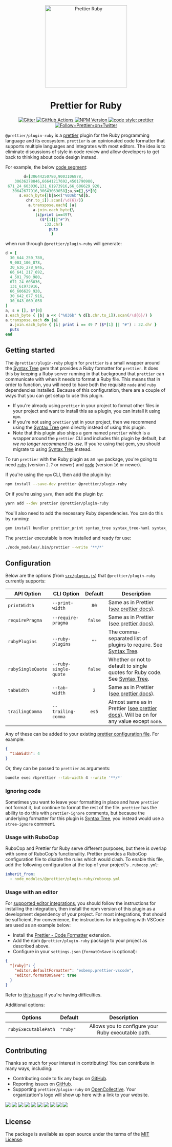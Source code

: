 <div align="center">
  <img alt="Prettier Ruby" height="256px" src="./docs/logo.png">
</div>

<h1 align="center">Prettier for Ruby</h1>

<p align="center">
  <a href="https://gitter.im/jlongster/prettier">
    <img alt="Gitter" src="https://img.shields.io/gitter/room/jlongster/prettier.svg?style=flat-square">
  </a>
  <a href="https://github.com/prettier/plugin-ruby/actions">
    <img alt="GitHub Actions" src="https://img.shields.io/github/actions/workflow/status/prettier/plugin-ruby/main.yml?branch=main&style=flat-square">
  </a>
  <a href="https://www.npmjs.com/package/@prettier/plugin-ruby">
    <img alt="NPM Version" src="https://img.shields.io/npm/v/@prettier/plugin-ruby.svg?style=flat-square">
  </a>
  <a href="#badge">
    <img alt="code style: prettier" src="https://img.shields.io/badge/code_style-prettier-ff69b4.svg?style=flat-square">
  </a>
  <a href="https://twitter.com/PrettierCode">
    <img alt="Follow+Prettier+on+Twitter" src="https://img.shields.io/twitter/follow/prettiercode.svg?label=follow+prettier&style=flat-square">
  </a>
</p>

`@prettier/plugin-ruby` is a [prettier](https://prettier.io/) plugin for the Ruby programming language and its ecosystem. `prettier` is an opinionated code formatter that supports multiple languages and integrates with most editors. The idea is to eliminate discussions of style in code review and allow developers to get back to thinking about code design instead.

For example, the below [code segment](http://www.rubyinside.com/advent2006/4-ruby-obfuscation.html):

<!-- prettier-ignore -->
```ruby
        d=[30644250780,9003106878,
    30636278846,66641217692,4501790980,
 671_24_603036,131_61973916,66_606629_920,
   30642677916,30643069058];a,s=[],$*[0]
      s.each_byte{|b|a<<("%036b"%d[b.
         chr.to_i]).scan(/\d{6}/)}
          a.transpose.each{ |a|
            a.join.each_byte{\
             |i|print i==49?\
               ($*[1]||"#")\
                 :32.chr}
                   puts
                    }
```

when run through `@prettier/plugin-ruby` will generate:

```ruby
d = [
  30_644_250_780,
  9_003_106_878,
  30_636_278_846,
  66_641_217_692,
  4_501_790_980,
  671_24_603036,
  131_61973916,
  66_606629_920,
  30_642_677_916,
  30_643_069_058
]
a, s = [], $*[0]
s.each_byte { |b| a << ("%036b" % d[b.chr.to_i]).scan(/\d{6}/) }
a.transpose.each do |a|
  a.join.each_byte { |i| print i == 49 ? ($*[1] || "#") : 32.chr }
  puts
end
```

## Getting started

The `@prettier/plugin-ruby` plugin for `prettier` is a small wrapper around the [Syntax Tree](https://github.com/ruby-syntax-tree/syntax_tree) gem that provides a Ruby formatter for `prettier`. It does this by keeping a Ruby server running in that background that `prettier` can communicate with when it needs to format a Ruby file. This means that in order to function, you will need to have both the requisite `node` and `ruby` dependencies installed. Because of this configuration, there are a couple of ways that you can get setup to use this plugin.

- If you're already using `prettier` in your project to format other files in your project and want to install this as a plugin, you can install it using `npm`.
- If you're not using `prettier` yet in your project, then we recommend using the [Syntax Tree](https://github.com/ruby-syntax-tree/syntax_tree) gem directly instead of using this plugin.
- Note that this plugin also ships a gem named `prettier` which is a wrapper around the `prettier` CLI and includes this plugin by default, but _we no longer recommend its use_. If you're using that gem, you should migrate to using [Syntax Tree](https://github.com/ruby-syntax-tree/syntax_tree) instead.

To run `prettier` with the Ruby plugin as an `npm` package, you're going to need [`ruby`](https://www.ruby-lang.org/en/documentation/installation/) (version `2.7` or newer) and [`node`](https://nodejs.org/en/download/) (version `16` or newer).

If you're using the `npm` CLI, then add the plugin by:

```bash
npm install --save-dev prettier @prettier/plugin-ruby
```

Or if you're using `yarn`, then add the plugin by:

```bash
yarn add --dev prettier @prettier/plugin-ruby
```

You'll also need to add the necessary Ruby dependencies. You can do this by running:

```bash
gem install bundler prettier_print syntax_tree syntax_tree-haml syntax_tree-rbs
```

The `prettier` executable is now installed and ready for use:

```bash
./node_modules/.bin/prettier --write '**/*'
```

## Configuration

Below are the options (from [`src/plugin.js`](src/plugin.js)) that `@prettier/plugin-ruby` currently supports:

| API Option        | CLI Option            | Default | Description                                                                                                                                         |
| ----------------- | --------------------- | :-----: | --------------------------------------------------------------------------------------------------------------------------------------------------- |
| `printWidth`      | `--print-width`       |  `80`   | Same as in Prettier ([see prettier docs](https://prettier.io/docs/en/options.html#print-width)).                                                    |
| `requirePragma`   | `--require-pragma`    | `false` | Same as in Prettier ([see prettier docs](https://prettier.io/docs/en/options.html#require-pragma)).                                                 |
| `rubyPlugins`     | `--ruby-plugins`      |  `""`   | The comma-separated list of plugins to require. See [Syntax Tree](https://github.com/ruby-syntax-tree/syntax_tree#plugins).                         |
| `rubySingleQuote` | `--ruby-single-quote` | `false` | Whether or not to default to single quotes for Ruby code. See [Syntax Tree](https://github.com/ruby-syntax-tree/syntax_tree#plugins).               |
| `tabWidth`        | `--tab-width`         |   `2`   | Same as in Prettier ([see prettier docs](https://prettier.io/docs/en/options.html#tab-width)).                                                      |
| `trailingComma`   | `--trailing-comma`    |  `es5`  | Almost same as in Prettier ([see prettier docs](https://prettier.io/docs/en/options.html#trailing-commas)). Will be on for any value except `none`. |

Any of these can be added to your existing [prettier configuration
file](https://prettier.io/docs/en/configuration.html). For example:

```json
{
  "tabWidth": 4
}
```

Or, they can be passed to `prettier` as arguments:

```bash
bundle exec rbprettier --tab-width 4 --write '**/*'
```

### Ignoring code

Sometimes you want to leave your formatting in place and have `prettier` not format it, but continue to format the rest of the file. `prettier` has the ability to do this with `prettier-ignore` comments, but because the underlying formatter for this plugin is [Syntax Tree](https://github.com/ruby-syntax-tree/syntax_tree), you instead would use a `stree-ignore` comment.

### Usage with RuboCop

RuboCop and Prettier for Ruby serve different purposes, but there is overlap with some of RuboCop's functionality. Prettier provides a RuboCop configuration file to disable the rules which would clash. To enable this file, add the following configuration at the top of your project's `.rubocop.yml`:

```yaml
inherit_from:
  - node_modules/@prettier/plugin-ruby/rubocop.yml
```

### Usage with an editor

For [supported editor integrations](https://github.com/prettier/prettier/blob/main/website/data/editors.yml), you should follow the instructions for installing the integration, then install the npm version of this plugin as a development dependency of your project. For most integrations, that should be sufficient. For convenience, the instructions for integrating with VSCode are used as an example below:

- Install the [Prettier - Code Formatter](https://github.com/prettier/prettier-vscode) extension.
- Add the npm `@prettier/plugin-ruby` package to your project as described above.
- Configure in your `settings.json` (`formatOnSave` is optional):

```json
{
  "[ruby]": {
    "editor.defaultFormatter": "esbenp.prettier-vscode",
    "editor.formatOnSave": true
  }
}
```

Refer to [this issue](https://github.com/prettier/plugin-ruby/issues/113#issuecomment-783426539) if you're having difficulties.

Additional options:

| Options | Default | Description |
| ----------------- | --------------------- | :-----: |
|`rubyExecutablePath`|`"ruby"`|Allows you to configure your Ruby executable path.|

## Contributing

Thanks so much for your interest in contributing! You can contribute in many ways, including:

- Contributing code to fix any bugs on [GitHub](https://github.com/prettier/plugin-ruby).
- Reporting issues on [GitHub](https://github.com/prettier/plugin-ruby/issues/new).
- Supporting `prettier/plugin-ruby` on [OpenCollective](https://opencollective.com/prettier-ruby/contribute). Your organization's logo will show up here with a link to your website.

<!-- prettier-ignore-start -->
<!-- markdownlint-disable -->
<a href="https://opencollective.com/prettier-ruby/organization/0/website"><img src="https://opencollective.com/prettier-ruby/organization/0/avatar.svg"></a>
<a href="https://opencollective.com/prettier-ruby/organization/1/website"><img src="https://opencollective.com/prettier-ruby/organization/1/avatar.svg"></a>
<a href="https://opencollective.com/prettier-ruby/organization/2/website"><img src="https://opencollective.com/prettier-ruby/organization/2/avatar.svg"></a>
<a href="https://opencollective.com/prettier-ruby/organization/3/website"><img src="https://opencollective.com/prettier-ruby/organization/3/avatar.svg"></a>
<a href="https://opencollective.com/prettier-ruby/organization/4/website"><img src="https://opencollective.com/prettier-ruby/organization/4/avatar.svg"></a>
<a href="https://opencollective.com/prettier-ruby/organization/5/website"><img src="https://opencollective.com/prettier-ruby/organization/5/avatar.svg"></a>
<a href="https://opencollective.com/prettier-ruby/organization/6/website"><img src="https://opencollective.com/prettier-ruby/organization/6/avatar.svg"></a>
<a href="https://opencollective.com/prettier-ruby/organization/7/website"><img src="https://opencollective.com/prettier-ruby/organization/7/avatar.svg"></a>
<a href="https://opencollective.com/prettier-ruby/organization/8/website"><img src="https://opencollective.com/prettier-ruby/organization/8/avatar.svg"></a>
<a href="https://opencollective.com/prettier-ruby/organization/9/website"><img src="https://opencollective.com/prettier-ruby/organization/9/avatar.svg"></a>

<!-- markdownlint-enable -->
<!-- prettier-ignore-end -->

## License

The package is available as open source under the terms of the [MIT License](https://opensource.org/licenses/MIT).
